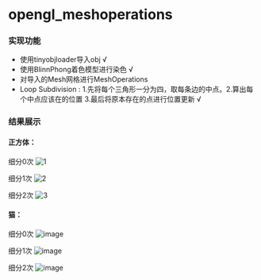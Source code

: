 # opengl_meshoperations

### 实现功能

- 使用tinyobjloader导入obj √
- 使用BlinnPhong着色模型进行染色 √
- 对导入的Mesh网格进行MeshOperations 
- Loop Subdivision : 1.先将每个三角形一分为四，取每条边的中点。2.算出每个中点应该在的位置 3.最后将原本存在的点进行位置更新 √

### 结果展示

#### 正方体：

细分0次
![1](https://user-images.githubusercontent.com/72556475/226891649-d2f1fb1a-102f-4ff6-9e28-9e1f888400f8.png)

细分1次
![2](https://user-images.githubusercontent.com/72556475/226891675-a6a77c29-5d9f-4deb-83db-b2b6d6f2a2e4.png)

细分2次
![3](https://user-images.githubusercontent.com/72556475/226891683-972fbc9b-c884-4a01-8662-9da82c460edc.png)

#### 猫：

细分0次
![image](https://user-images.githubusercontent.com/72556475/226891906-fe83d77b-84be-4a72-a948-f1c6f5d82006.png)

细分1次
![image](https://user-images.githubusercontent.com/72556475/226892236-ebbb5cf8-b8e1-42d8-b903-dc2f0bb654fe.png)

细分2次
![image](https://user-images.githubusercontent.com/72556475/226892314-b3c589e9-e2fa-4322-8356-8fe87b476dc0.png)
